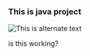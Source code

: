 ### This is java project

![This is alternate text](images/77thAcademy_Awards.png)
<p> is this working?</p>

